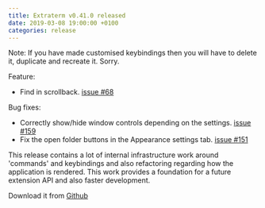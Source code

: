 ```yaml
---
title: Extraterm v0.41.0 released
date: 2019-03-08 19:00:00 +0100
categories: release
---
```


Note: If you have made customised keybindings then you will have to delete it, duplicate and recreate it. Sorry.

Feature:

* Find in scrollback. [issue #68](https://github.com/sedwards2009/extraterm/issues/68)

Bug fixes:

* Correctly show/hide window controls depending on the settings. [issue #159](https://github.com/sedwards2009/extraterm/issues/159)
* Fix the open folder buttons in the Appearance settings tab. [issue #151](https://github.com/sedwards2009/extraterm/issues/151)

This release contains a lot of internal infrastructure work around 'commands' and keybindings and also refactoring regarding how the application is rendered. This work provides a foundation for a future extension API and also faster development.

Download it from [Github](https://github.com/sedwards2009/extraterm/releases/tag/v0.41.0)
